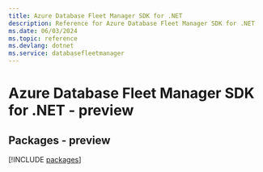 ```yaml
---
title: Azure Database Fleet Manager SDK for .NET
description: Reference for Azure Database Fleet Manager SDK for .NET
ms.date: 06/03/2024
ms.topic: reference
ms.devlang: dotnet
ms.service: databasefleetmanager
---
```

# Azure Database Fleet Manager SDK for .NET - preview
## Packages - preview
[!INCLUDE [packages](database-fleet-manager-index.md)]